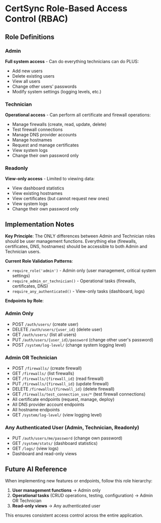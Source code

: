 # CertSync Role-Based Access Control (RBAC)

## Role Definitions

### Admin
**Full system access** - Can do everything technicians can do PLUS:
- Add new users
- Delete existing users  
- View all users
- Change other users' passwords
- Modify system settings (logging levels, etc.)

### Technician
**Operational access** - Can perform all certificate and firewall operations:
- Manage firewalls (create, read, update, delete)
- Test firewall connections
- Manage DNS provider accounts  
- Manage hostnames
- Request and manage certificates
- View system logs
- Change their own password only

### Readonly
**View-only access** - Limited to viewing data:
- View dashboard statistics
- View existing hostnames
- View certificates (but cannot request new ones)
- View system logs
- Change their own password only

## Implementation Notes

**Key Principle**: The ONLY differences between Admin and Technician roles should be user management functions. Everything else (firewalls, certificates, DNS, hostnames) should be accessible to both Admin and Technician users.

**Current Role Validation Patterns**:
- `require_role('admin')` - Admin only (user management, critical system settings)
- `require_admin_or_technician()` - Operational tasks (firewalls, certificates, DNS)
- `require_any_authenticated()` - View-only tasks (dashboard, logs)

**Endpoints by Role**:

### Admin Only
- POST `/auth/users/` (create user)
- DELETE `/auth/users/{user_id}` (delete user)
- GET `/auth/users/` (list all users) 
- PUT `/auth/users/{user_id}/password` (change other user's password)
- POST `/system/log-level/` (change system logging level)

### Admin OR Technician
- POST `/firewalls/` (create firewall)
- GET `/firewalls/` (list firewalls)
- GET `/firewalls/{firewall_id}` (read firewall)
- PUT `/firewalls/{firewall_id}` (update firewall)
- DELETE `/firewalls/{firewall_id}` (delete firewall)
- GET `/firewalls/test_connection_sse/*` (test firewall connections)
- All certificate endpoints (request, manage, deploy)
- All DNS provider account endpoints
- All hostname endpoints
- GET `/system/log-level/` (view logging level)

### Any Authenticated User (Admin, Technician, Readonly)
- PUT `/auth/users/me/password` (change own password)
- GET `/system/stats/` (dashboard statistics)  
- GET `/logs/` (view logs)
- Dashboard and read-only views

## Future AI Reference

When implementing new features or endpoints, follow this role hierarchy:
1. **User management functions** → Admin only
2. **Operational tasks** (CRUD operations, testing, configuration) → Admin OR Technician  
3. **Read-only views** → Any authenticated user

This ensures consistent access control across the entire application.
